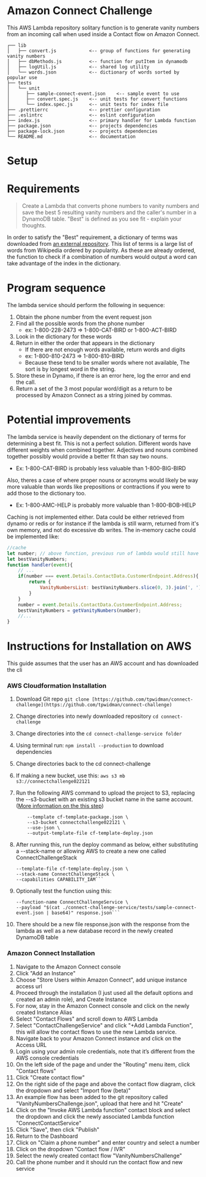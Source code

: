 # Amazon Connect Challenge
This AWS Lambda repository solitary function is to generate vanity numbers from an incoming call when used inside a Contact flow on Amazon Connect.
```
┌── lib
│   ├── convert.js            <-- group of functions for generating vanity numbers
│   ├── dbMethods.js          <-- function for putItem in dynamodb
│   ├── logUtil.js            <-- shared log utility
│   └── words.json            <-- dictionary of words sorted by popular use
├── tests
│   └── unit
│      ├── sample-connect-event.json    <-- sample event to use
│      ├── convert.spec.js    <-- unit tests for convert functions
│      └── index.spec.js      <-- unit tests for index file
├── .prettierrc               <-- prettier configuration
├── .eslintrc                 <-- eslint configuration
├── index.js                  <-- primary handler for Lambda function
├── package.json              <-- projects dependencies
├── package-lock.json         <-- projects dependencies
└── README.md                 <-- documentation
```
# Setup 


# Requirements
>Create a Lambda that converts phone numbers to vanity numbers and save the best 5 resulting vanity numbers and the caller's number in a DynamoDB table. "Best" is defined as you see fit - explain your thoughts.

In order to satisfy the "Best" requirement, a dictionary of terms was downloaded from [an external repository](https://github.com/tkoop/popular-english-words#readme). This list of terms is a large list of words from Wikipedia ordered by popularity. As these are already ordered, the function to check if a combination of numbers would output a word can take advantage of the index in the dictionary. 

# Program sequence
The lambda service should perform the following in sequence:
1. Obtain the phone number from the event request json
2. Find all the possible words from the phone number
	* ex: 1-800-228-2473 => 1-800-CAT-BIRD or 1-800-ACT-BIRD
3. Look in the dictionary for these words
4. Return in either the order that appears in the dictionary
	* If there are not enough words available, return words and digits 
	* ex: 1-800-810-2473 => 1-800-810-BIRD
	* Because these tend to be smaller words where not available, The sort is by longest word in the string.
5. Store these in Dynamo, if there is an error here, log the error and end the call.
6. Return a set of the 3 most popular word/digit as a return to be processed by Amazon Connect as a string joined by commas.

# Potential improvements
The lambda service is heavily dependent on the dictionary of terms for determining a best fit. This is not a perfect solution. Different words have different weights when combined together. Adjectives and nouns combined together possibly would provide a better fit than say two nouns.
* Ex: 1-800-CAT-BIRD is probably less valuable than 1-800-BIG-BIRD

Also, theres a case of where proper nouns or acronyms would likely be way more valuable than words like prepositions or contractions if you were to add those to the dictionary too. 
* Ex: 1-800-AMC-HELP is probably more valuable than 1-800-BOB-HELP

Caching is not implemented either. Data could be either retrieved from dynamo or redis or for instance if the lambda is still warm, returned from it's own memory, and not do excessive db writes. The in-memory cache could be implemented like: 
``` javascript
//cache
let number; // above function, previous run of lambda would still have this value stored
let bestVanityNumbers;
function handler(event){
	// ...
	if(number === event.Details.ContactData.CustomerEndpoint.Address){
		return {
			VanityNumbersList: bestVanityNumbers.slice(0, 3).join(', ')
		}
	}
	number = event.Details.ContactData.CustomerEndpoint.Address;
	bestVanityNumbers = getVanityNumbers(number);
	//...
}
```

# Instructions for Installation on AWS

This guide assumes that the user has an AWS account and has downloaded the cli

### AWS Cloudformation Installation

1.  Download Git repo `git clone [https://github.com/tpwidman/connect-challenge](https://github.com/tpwidman/connect-challenge)`
2.  Change directories into newly downloaded repository `cd connect-challenge`
3.  Change directories into the `cd connect-challenge-service folder`
4.  Using terminal run: `npm install --production` to download dependencies
5.  Change directories back to the cd connect-challenge
6.  If making a new bucket, use this: `aws s3 mb s3://connectchallenge022121`
7.  Run the following AWS command to upload the project to S3, replacing the --s3-bucket with an existing s3 bucket name in the same account. ([More information on the this step](https://docs.aws.amazon.com/AWSCloudFormation/latest/UserGuide/using-cfn-cli-package.html))
    ```aws cloudformation package \
        --template cf-template-package.json \
        --s3-bucket connectchallenge022121 \
        --use-json \
        --output-template-file cf-template-deploy.json
    ```
8.  After running this, run the deploy command as below, either substituting a --stack-name or allowing AWS to create a new one called ConnectChallengeStack
    ```aws cloudformation deploy \
    --template-file cf-template-deploy.json \
    --stack-name ConnectChallengeStack \
    --capabilities CAPABILITY_IAM```
9.  Optionally test the function using this:

    ```aws lambda invoke \
    --function-name ConnectChallengeService \
    --payload "$(cat ./connect-challenge-service/tests/sample-connect-event.json | base64)" response.json```
10.  There should be a new file response.json with the response from the lambda as well as a new database record in the newly created DynamoDB table
    

### Amazon Connect Installation

1.  Navigate to the Amazon Connect console
2.  Click "Add an Instance"
3.  Choose "Store Users within Amazon Connect", add unique instance access url
4.  Proceed through the installation (I just used all the default options and created an admin role), and Create Instance
5.  For now, stay in the Amazon Connect console and click on the newly created Instance Alias
6.  Select "Contact Flows" and scroll down to AWS Lambda
7.  Select "ContactChallengeService" and click "+Add Lambda Function", this will allow the contact flows to use the new Lambda service.
8.  Navigate back to your Amazon Connect instance and click on the Access URL
9.  Login using your admin role credentials, note that it’s different from the AWS console credentials
10.  On the left side of the page and under the "Routing" menu item, click "Contact flows"
11.  Click "Create contact flow"
12.  On the right side of the page and above the contact flow diagram, click the dropdown and select "Import flow (beta)"
13.  An example flow has been added to the git repository called "VanityNumbersChallenge.json", upload that here and hit "Create"
14.  Click on the "Invoke AWS Lambda function" contact block and select the dropdown and click the newly associated Lambda function "ConnectContactService"
15.  Click "Save", then click "Publish"
16.  Return to the Dashboard
17.  Click on "Claim a phone number" and enter country and select a number
18.  Click on the dropdown "Contact flow / IVR"
19.  Select the newly created contact flow "VanityNumbersChallenge"
20.  Call the phone number and it should run the contact flow and new service
